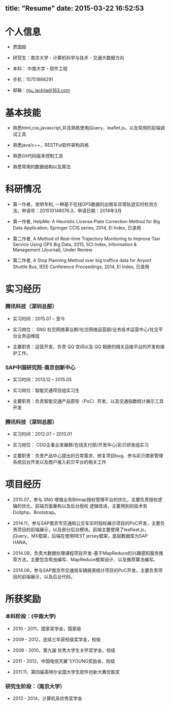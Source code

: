 title: "Resume"
date: 2015-03-22 16:52:53
---
# 个人信息

* 贾国超

* 研究生：南京大学 - 计算机科学与技术 - 交通大数据方向

* 本科： 中南大学 - 软件工程

* 手机：15751866291

* 邮箱：nju_jackjia@163.com


# 基本技能

* 熟悉html,css,javascript,并且熟练使用jQuery、leaflet.js，以及常用的前端调试工具

* 熟悉java/c++，RESTFul软件架构风格

* 熟悉Git代码版本控制工具

* 熟悉常用的数据结构以及算法


# 科研情况</h3>

* 第一作者，发明专利, 一种基于在线GPS数据的出租车异常轨迹实时检测方法，申请号：201510148076.3，申请日期：2014年3月

* 第一作者, HelpMe: A Heuristic License Plate Correction Method for Big Data Application, Springer CCIS series, 2014, EI Index, 已录用

* 第二作者, A Method of Real-time Trajectory Monitoring to Improve Taxi Service Using GPS Big Data, 2015, SCI Index, Information & Management (Journal), Under Review

* 第二作者, A Stop Planning Method over big traffice data for Airport Shuttle Bus, IEEE Conference Proceedings, 2014, EI Index, 已录用
					

# 实习经历

### 腾讯科技（深圳总部） 

* 实习时间：2015.07 – 至今 

* 实习岗位： SNG 社交网络事业群/社交网络运营部/业务技术运营中心/社交平台业务运维组 

* 主要职责：运营开发，负责 QQ 空间以及 QQ 相册的相关运维平台的开发和维护工作。

### SAP中国研究院-南京创新中心

* 实习时间：2013.12 – 2015.05

* 实习岗位：智能交通项目组实习生

* 主要职责：负责智能交通产品原型（PoC）开发，以及交通指数统计展示工具开发

### 腾讯科技（深圳总部）

* 实习时间：2012.07 – 2013.01

* 实习岗位： CDG企事业发展群/在线支付部/开发中心/彩贝研发组实习

* 主要职责：负责产品中心提出的日常需求、修复项目bug、参与彩贝商家管理系统后台开发以及商户接入彩贝平台的相关工作


# 项目经历

* 2015.07，参与 SNG 增值业务Bitmap授权管理平台的优化，主要负责授权逻辑的优化，前端页面重构以及后台授权 逻辑改进，主要用到的技术有 Doitphp、Bootstrap。

* 2014.11，参与SAP南京市交通局公交车实时指标展示项目的PoC开发，主要负责项目的前端展示，以及部分后台模块。前端主要使用了leafleat.js，jQuery，MX框架，后端在使用REST jersey框架，底层数据库为SAP HANA。

* 2014.08，负责大数据处理课程项目开发-基于MapReduce的兴趣感知服务推荐方法，主要包含爬虫编写、MapReduce框架设计、以及推荐算法编写。

* 2014.06，参与SAP南京市交通局车辆报表统计项目的PoC开发，主要负责项目的前端展示，以及后台代码。


# 所获奖励

### 本科阶段：(中南大学)

* 2010 - 2011，国家奖学金，国家级

* 2009 - 2012，连续三年获校级奖学金，校级

* 2009 - 2010，第九届 优秀大学生关怀奖学金，校级

* 2011 - 2012，中国电信天翼飞YOUNG奖励金，校级

* 2011.11，第四届英特尔全国大学生软件创新大赛优胜奖

### 研究生阶段：（南京大学）

* 2013 - 2014，计算机系优秀奖学金
